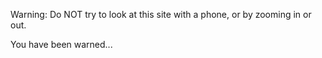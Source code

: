 Warning: Do NOT try to look at this site with a phone, or by zooming in or out.

You have been warned...